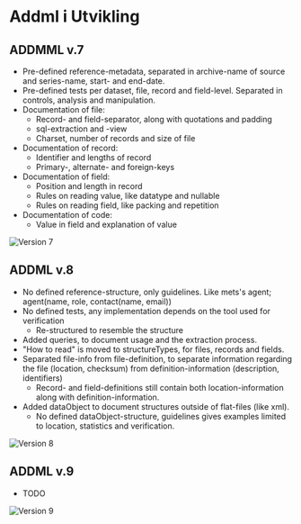 # Addml i Utvikling

## ADDMML v.7

* Pre-defined reference-metadata, separated in archive-name of source and series-name, start- and end-date.
* Pre-defined tests per dataset, file, record and field-level. Separated in controls, analysis and manipulation.
* Documentation of file:
    * Record- and field-separator, along with quotations and padding
    * sql-extraction and -view
    * Charset, number of records and size of file
* Documentation of record:
    * Identifier and lengths of record
    * Primary-, alternate- and foreign-keys
* Documentation of field:
    * Position and length in record
    * Rules on reading value, like datatype and nullable
    * Rules on reading field, like packing and repetition
* Documentation of code:
    * Value in field and explanation of value

![Version 7](https://www.plantuml.com/plantuml/png/5SvD4e8m343XlQVG0vHWGN5SSHCdJIFKwG_Jf7XzSVMMxvj5iMfByNG9cMBpt6eyhwgRF04gVhibwDfS4wvKidBMZag2J-6wS3Qxm3JqTgBH6hBapKXtQzprFHfx6oprx1uU7IGKvGfDS650sK953IKB76i1z3wb-DgdRljJPix-w0y0?cache=no)

## ADDML v.8

* No defined reference-structure, only guidelines. Like mets's agent; agent(name, role, contact(name, email))
* No defined tests, any implementation depends on the tool used for verification
    * Re-structured to resemble the structure
* Added queries, to document usage and the extraction process.
* "How to read" is moved to structureTypes, for files, records and fields.
* Separated file-info from file-definition, to separate information regarding the file (location, checksum) from definition-information (description, identifiers)
    * Record- and field-definitions still contain both location-information along with definition-information.
* Added dataObject to document structures outside of flat-files (like xml).
    * No defined dataObject-structure, guidelines gives examples limited to location, statistics and verification.


![Version 8](https://www.plantuml.com/plantuml/png/5SvFie8m383n_Jl5ym0bM50OLzp4ITC8TVg7QLAylhZwbjzl4SMgBSM_IyWKc-TMu_-ckii3eEAdMuDkpJNXIYKhP-se97WNhYjdSmXCGsyd6gqXIzwCTBV6NL-ZiRV1KizkzkWWeIXNQ88h0yeUAceeMU1S2w3tAJwFkTj_aeMpF_i5?cache=no)

## ADDML v.9

* TODO

![Version 9](https://www.plantuml.com/plantuml/png/5SvDje8m343X-Ll5Sm4bM53K4Jlnf6c4Ulh3QLBSlZYwm_lDebYrfVXt2fbYyzng_5zLDta0LFnqIz2rkIPSgMJbh1sL1E_2TU5iTe5fwEr4epLaoPkHhjQuysiqzZ9OwjdTF3f8ACeLck32WBA5YXfA5ZZM0kXzYi_ztcq_oSpP7_q2?cache=no)